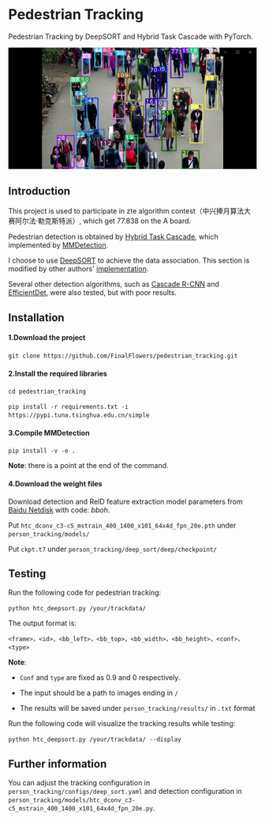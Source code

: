 # Pedestrian Tracking
Pedestrian Tracking by DeepSORT and Hybrid Task Cascade with PyTorch.

![](https://github.com/FinalFlowers/pedestrian_tracking/blob/master/results/2.png?raw=true)

## Introduction
This project is used to participate in zte algorithm contest（中兴捧月算法大赛阿尔法·勒克斯特派）, which get 77.838 on the A board.

Pedestrian detection is obtained by [Hybrid Task Cascade](https://arxiv.org/abs/1901.07518), which implemented by [MMDetection](https://github.com/open-mmlab/mmdetection). 

I choose to use [DeepSORT](https://arxiv.org/abs/1703.07402) to achieve the data association. This section is modified by other authors' [implementation](https://github.com/ZQPei/deep_sort_pytorch).

Several other detection algorithms, such as [Cascade R-CNN](https://arxiv.org/abs/1712.00726) and [EfficientDet](https://arxiv.org/abs/1911.09070), were also tested, but with poor results.

## Installation
#### 1.Download the project
`git clone https://github.com/FinalFlowers/pedestrian_tracking.git`

#### 2.Install the required libraries
`cd pedestrian_tracking`

`pip install -r requirements.txt -i https://pypi.tuna.tsinghua.edu.cn/simple`

#### 3.Compile MMDetection
`pip install -v -e .`

**Note**: there is a point at the end of the command.

#### 4.Download the weight files
Download detection and ReID feature extraction model parameters from [Baidu Netdisk](https://pan.baidu.com/s/1gfRnIcaNJIb2NcOPc2fKgQ) with code: *bboh*.

Put `htc_dconv_c3-c5_mstrain_400_1400_x101_64x4d_fpn_20e.pth` under `person_tracking/models/`

Put `ckpt.t7` under `person_tracking/deep_sort/deep/checkpoint/`

## Testing
Run the following code for pedestrian tracking:

`python htc_deepsort.py /your/trackdata/`

The output format is:

`<frame>，<id>，<bb_left>，<bb_top>，<bb_width>，<bb_height>，<conf>，<type> `

**Note**:

- `Conf` and `type` are fixed as 0.9 and 0 respectively.

- The input should be a path to images ending in `/`

- The results will be saved under `person_tracking/results/` in `.txt` format


Run the following code will visualize the tracking results while testing:

`python htc_deepsort.py /your/trackdata/ --display`


 ## Further information
 You can adjust the tracking configuration in `person_tracking/configs/deep_sort.yaml` and detection configuration in  `person_tracking/models/htc_dconv_c3-c5_mstrain_400_1400_x101_64x4d_fpn_20e.py`.
